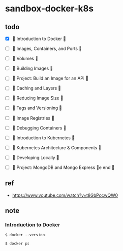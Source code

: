# sandbox-docker-k8s

## todo

- [x] 🌟 Introduction to Docker 🌟
- [ ] 🌟 Images, Containers, and Ports 🌟
- [ ] 🌟 Volumes 🌟
- [ ] 🌟 Building Images 🌟
- [ ] 🌟 Project: Build an Image for an API 🌟
- [ ] 🌟 Caching and Layers 🌟
- [ ] 🌟 Reducing Image Size 🌟
- [ ] 🌟 Tags and Versioning 🌟
- [ ] 🌟 Image Registries 🌟
- [ ] 🌟 Debugging Containers 🌟
- [ ] 🌟 Introduction to Kubernetes 🌟
- [ ] 🌟 Kubernetes Architecture & Components 🌟
- [ ] 🌟 Developing Locally 🌟
- [ ] 🌟 Project: MongoDB and Mongo Express 🌟e end 🎉


## ref

* https://www.youtube.com/watch?v=t8GbPocwQW0

## note

### Introduction to Docker

```
$ docker --version
```

```
$ docker ps
```
